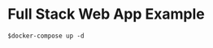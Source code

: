 # Full Stack Web App Example

<!-- ```
$docker build -t docker-test:1.0.0 .
```

```
$docker run -p 5000:8080 docker-test:1.0.0
```

```
-d database
-h hostname
-p port
-U username

Don't need password if run in virtual machine

$psql -d main -h localhost -p 5432 -U postgres
create a new database CREATE DATABASE api;
connection information \conninfo
\d
list databases \list or \l
connect \c


``` -->

```
$docker-compose up -d
```

<!-- ```
$docker-compose down
```

heroku stack:set container -a docker-test-postgres-example
heroku pg:psql -a docker-full-stack-template
export PATH=/Library/PostgreSQL/14/bin:$PATH -->
